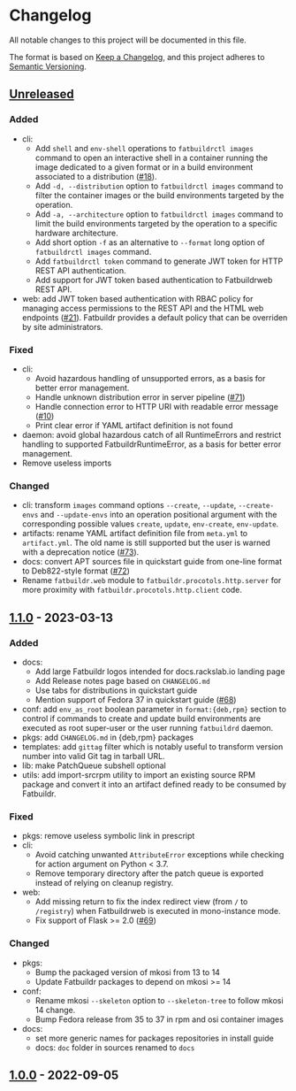 # Changelog

All notable changes to this project will be documented in this file.

The format is based on [Keep a Changelog](https://keepachangelog.com/en/1.0.0/),
and this project adheres to [Semantic Versioning](https://semver.org/spec/v2.0.0.html).

## [Unreleased]

### Added
- cli:
  - Add `shell` and `env-shell` operations to `fatbuildrctl images` command to
    open an interactive shell in a container running the image dedicated to a
    given format or in a build environment associated to a distribution
    ([#18](https://github.com/rackslab/fatbuildr/issues/18)).
  - Add `-d, --distribution` option to `fatbuildrctl images` command to filter
    the container images or the build environments targeted by the operation.
  - Add `-a, --architecture` option to `fatbuildrctl images` command to limit
    the build environments targeted by the operation to a specific hardware
    architecture.
  - Add short option `-f` as an alternative to `--format` long option of
    `fatbuildrctl images` command.
  - Add `fatbuildrctl token` command to generate JWT token for HTTP REST API
    authentication.
  - Add support for JWT token based authentication to Fatbuildrweb REST API.
- web: add JWT token based authentication with RBAC policy for managing access
  permissions to the REST API and the HTML web endpoints
  ([#21](https://github.com/rackslab/fatbuildr/issues/21)). Fatbuildr provides a
  default policy that can be overriden by site administrators.

### Fixed
- cli:
  - Avoid hazardous handling of unsupported errors, as a basis for better
    error management.
  - Handle unknown distribution error in server pipeline
    ([#71](https://github.com/rackslab/fatbuildr/issues/71))
  - Handle connection error to HTTP URI with readable error message
    ([#10](https://github.com/rackslab/fatbuildr/issues/10))
  - Print clear error if YAML artifact definition is not found
- daemon: avoid global hazardous catch of all RuntimeErrors and restrict
  handling to supported FatbuildrRuntimeError, as a basis for better error
  management.
- Remove useless imports

### Changed
- cli: transform `images` command options `--create`, `--update`,
  `--create-envs` and `--update-envs` into an operation positional argument with
  the corresponding possible values `create`, `update`, `env-create`,
  `env-update`.
- artifacts: rename YAML artifact definition file from `meta.yml` to
  `artifact.yml`. The old name is still supported but the user is warned with a
  deprecation notice ([#73](https://github.com/rackslab/fatbuildr/issues/73)).
- docs: convert APT sources file in quickstart guide from one-line format to
  Deb822-style format ([#72](https://github.com/rackslab/fatbuildr/issues/72))
- Rename `fatbuildr.web` module to `fatbuildr.procotols.http.server` for more
  proximity with `fatbuildr.procotols.http.client` code.

## [1.1.0] - 2023-03-13

### Added

- docs:
  - Add large Fatbuildr logos intended for docs.rackslab.io landing page
  - Add Release notes page based on `CHANGELOG.md`
  - Use tabs for distributions in quickstart guide
  - Mention support of Fedora 37 in quickstart guide
    ([#68](https://github.com/rackslab/fatbuildr/issues/68))
- conf: add `env_as_root` boolean parameter in `format:{deb,rpm}` section to
  control if commands to create and update build environments are executed as
  root super-user or the user running `fatbuildrd` daemon.
- pkgs: add `CHANGELOG.md` in {deb,rpm} packages
- templates: add `gittag` filter which is notably useful to transform version
  number into valid Git tag in tarball URL.
- lib: make PatchQueue subshell optional
- utils: add import-srcrpm utility to import an existing source RPM package and
  convert it into an artifact defined ready to be consumed by Fatbuildr.

### Fixed
- pkgs: remove useless symbolic link in prescript
- cli:
  - Avoid catching unwanted `AttributeError` exceptions while checking for action
    argument on Python < 3.7.
  - Remove temporary directory after the patch queue is exported instead of
    relying on cleanup registry.
- web:
  - Add missing return to fix the index redirect view (from `/` to
    `/registry`) when Fatbuildrweb is executed in mono-instance mode.
  - Fix support of Flask >= 2.0
    ([#69](https://github.com/rackslab/fatbuildr/issues/69))

### Changed
- pkgs:
  - Bump the packaged version of mkosi from 13 to 14
  - Update Fatbuildr packages to depend on mkosi >= 14
- conf:
  - Rename mkosi `--skeleton` option to `--skeleton-tree` to follow mkosi 14
    change.
  - Bump Fedora release from 35 to 37 in rpm and osi container images
- docs:
  - set more generic names for packages repositories in install guide
  - docs: `doc` folder in sources renamed to `docs`

## [1.0.0] - 2022-09-05

[unreleased]: https://github.com/rackslab/fatbuildr/compare/v1.0.0...HEAD
[1.1.0]: https://github.com/rackslab/fatbuildr/releases/tag/v1.1.0
[1.0.0]: https://github.com/rackslab/fatbuildr/releases/tag/v1.0.0
